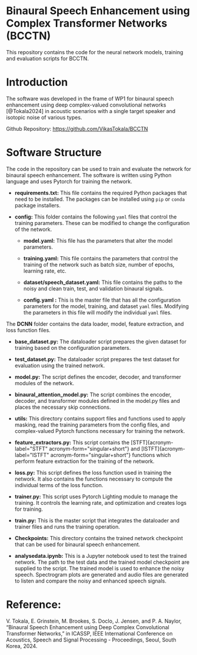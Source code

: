 # Binaural Speech Enhancement using Complex Transformer Networks (BCCTN)
This repository contains the code for the neural network models, training and evaluation scripts for BCCTN.


# Introduction

The software was developed in the frame of WP1 for binaural speech
enhancement using deep complex-valued convolutional networks
[@Tokala2024] in acoustic scenarios with a single target speaker and
isotopic noise of various types.

Github Repository: <https://github.com/VikasTokala/BCCTN>

# Software Structure 

The code in the repository can be used to train and evaluate the network
for binaural speech enhancement. The software is written using Python
language and uses Pytorch for training the network.

-   **requirements.txt:** This file contains the required Python
    packages that need to be installed. The packages can be installed
    using `pip` or `conda` package installers.

-   **config:** This folder contains the following `yaml` files that
    control the training parameters. These can be modified to change the
    configuration of the network.

    -   **model.yaml:** This file has the parameters that alter the
        model parameters.

    -   **training.yaml:** This file contains the parameters that
        control the training of the network such as batch size, number
        of epochs, learning rate, etc.

    -   **dataset/speech_dataset.yaml:** This file contains the paths to
        the noisy and clean train, test, and validation binaural
        signals.

    -   **config.yaml :** This is the master file that has all the
        configuration parameters for the model, training, and dataset
        `yaml` files. Modifying the parameters in this file will modify
        the individual `yaml` files.

The **DCNN** folder contains the data loader, model, feature extraction,
and loss function files.

-   **base_dataset.py:** The dataloader script prepares the given
    dataset for training based on the configuration parameters.

-   **test_dataset.py:** The dataloader script prepares the test dataset
    for evaluation using the trained network.

-   **model.py:** The script defines the encoder, decoder, and
    transformer modules of the network.

-   **binaural_attention_model.py:** The script combines the encoder,
    decoder, and transformer modules defined in the model.py files and
    places the necessary skip connections.

-   **utils:** This directory contains support files and functions used
    to apply masking, read the training parameters from the config
    files, and complex-valued Pytorch functions necessary for training
    the network.

-   **feature_extractors.py:** This script contains the
    [STFT]{acronym-label="STFT" acronym-form="singular+short"} and
    [ISTFT]{acronym-label="ISTFT" acronym-form="singular+short"}
    functions which perform feature extraction for the training of the
    network.

-   **loss.py:** This script defines the loss function used in training
    the network. It also contains the functions necessary to compute the
    individual terms of the loss function.

-   **trainer.py:** This script uses Pytorch Lighting module to manage
    the training. It controls the learning rate, and optimization and
    creates logs for training.

-   **train.py:** This is the master script that integrates the
    dataloader and trainer files and runs the training operation.

-   **Checkpoints:** This directory contains the trained network
    checkpoint that can be used for binaural speech enhancement.

-   **analysedata.ipynb:** This is a Jupyter notebook used to test the
    trained network. The path to the test data and the trained model
    checkpoint are supplied to the script. The trained model is used to
    enhance the noisy speech. Spectrogram plots are generated and audio
    files are generated to listen and compare the noisy and enhanced
    speech signals.


# Reference: 
V. Tokala, E. Grinstein, M. Brookes, S. Doclo, J. Jensen, and P. A. Naylor, “Binaural Speech Enhancement using Deep Complex Convolutional Transformer Networks,” in ICASSP, IEEE International Conference on Acoustics, Speech and Signal Processing - Proceedings, Seoul, South Korea, 2024.